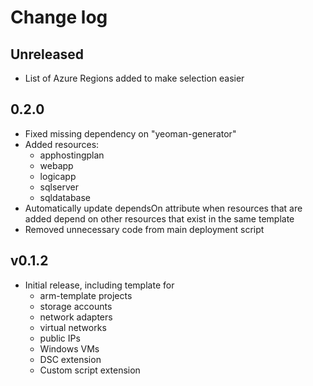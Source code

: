 # Change log

## Unreleased
* List of Azure Regions added to make selection easier

## 0.2.0

* Fixed missing dependency on "yeoman-generator"
* Added resources:
  * apphostingplan
  * webapp
  * logicapp
  * sqlserver
  * sqldatabase
* Automatically update dependsOn attribute when resources that are added depend
  on other resources that exist in the same template
* Removed unnecessary code from main deployment script

## v0.1.2

* Initial release, including template for
  * arm-template projects
  * storage accounts
  * network adapters
  * virtual networks
  * public IPs
  * Windows VMs
  * DSC extension
  * Custom script extension
